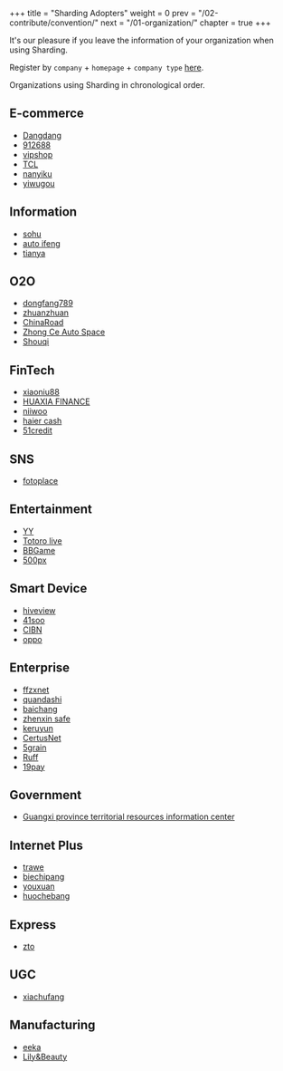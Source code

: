 +++
title = "Sharding Adopters"
weight = 0
prev = "/02-contribute/convention/"
next = "/01-organization/"
chapter = true
+++

It's our pleasure if you leave the information of your organization when using Sharding.

Register by `company` + `homepage` + `company type` [here](https://github.com/shardingjdbc/sharding-jdbc/issues/234).

Organizations using Sharding in chronological order.

## E-commerce

* [Dangdang](http://www.dangdang.com/)
* [912688](http://www.912688.com/)
* [vipshop](http://www.vip.com/)
* [TCL](http://www.tcl.com/)
* [nanyiku](http://www.nanyiku.com/)
* [yiwugou](http://www.yiwugou.com/)

## Information

* [sohu](http://ss.sohu.com/)
* [auto ifeng](http://auto.ifeng.com/)
* [tianya](http://www.tianya.cn/)

## O2O

* [dongfang789](http://www.dongfang789.com/)
* [zhuanzhuan](http://www.zhuanzhuan.com/)
* [ChinaRoad](https://660pp.com)
* [Zhong Ce Auto Space](http://www.zcckj.com/)
* [Shouqi](http://www.01zhuanche.com/)

## FinTech

* [xiaoniu88](https://www.xiaoniu88.com/)
* [HUAXIA FINANCE](https://www.huaxiafinance.com/)
* [niiwoo](https://www.niiwoo.com/)
* [haier cash](https://www.haiercash.com/)
* [51credit](http://www.51credit.com/)

## SNS

* [fotoplace](http://www.fotoplace.cc/)

## Entertainment

* [YY](http://www.yy.com/)
* [Totoro live](http://www.tvlongmao.com)
* [BBGame](http://www.bbgameonline.com/)
* [500px](https://500px.me/)

## Smart Device

* [hiveview](http://www.hiveview.com/)
* [41soo](http://www.41soo.com/)
* [CIBN](http://www.91vst.com/)
* [oppo](http://www.oppo.com/)

## Enterprise

* [ffzxnet](http://www.ffzxnet.com/)
* [quandashi](http://www.quandashi.com/)
* [baichang](http://www.sdbaichang.com/)
* [zhenxin safe](http://www.zhenxinsafe.com/)
* [keruyun](http://www.keruyun.com/)
* [CertusNet](http://www.certusnet.com.cn/)
* [5grain](http://www.5grain.com/)
* [Ruff](https://ruff.io/)
* [19pay](http://www.19pay.com.cn/)

## Government

* [Guangxi province territorial resources information center](http://z.gxdlr.gov.cn/)

## Internet Plus

* [trawe](http://www.trawe.cn/)
* [biechipang](http://www.biechipang.net/)
* [youxuan](http://www.youx.mobi/)
* [huochebang](http://www.huochebang.com/)

## Express

* [zto](http://www.zto.com/)

## UGC

* [xiachufang](http://www.xiachufang.com/)

## Manufacturing

* [eeka](http://www.eeka.cn/)
* [Lily&Beauty](http://www.lrlz.com/)